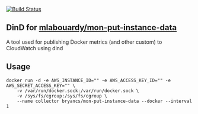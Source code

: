 [![Build Status](https://travis-ci.org/iambryancs/mon-put-instance-data.svg?branch=master)](https://travis-ci.org/iambryancs/mon-put-instance-data)

## DinD for [mlabouardy/mon-put-instance-data](https://github.com/mlabouardy/mon-put-instance-data)
A tool used for publishing Docker metrics (and other custom) to CloudWatch using dind

## Usage
```
docker run -d -e AWS_INSTANCE_ID="" -e AWS_ACCESS_KEY_ID="" -e AWS_SECRET_ACCESS_KEY="" \
    -v /var/run/docker.sock:/var/run/docker.sock \
    -v /sys/fs/cgroup:/sys/fs/cgroup \
    --name collector bryancs/mon-put-instance-data --docker --interval 1
```
